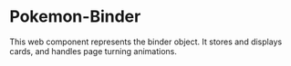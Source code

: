# Pokemon-Binder

This web component represents the binder object. It stores and displays cards, and handles page turning animations. 
